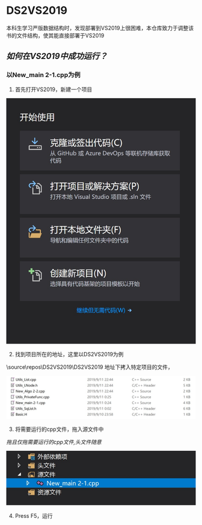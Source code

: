 # DS2VS2019

本科生学习严版数据结构时，发现部署到VS2019上很困难，本仓库致力于调整该书的文件结构，使其能直接部署于VS2019

## _如何在VS2019中成功运行？_

### 以New_main 2-1.cpp为例

1.  首先打开VS2019，新建一个项目

![新建VS项目](./Pics/新建vs项目.jpg)

2.  找到项目所在的地址，这里以DS2VS2019为例

\source\repos\DS2VS2019\DS2VS2019 地址下拷入特定项目的文件，

![项目组](./Pics/项目组.jpg)

3.  将需要运行的cpp文件，拖入源文件中

_拖且仅拖需要运行的cpp文件,头文件随意_

![工作组](./Pics/vs工作组.jpg)

4. Press F5，运行





